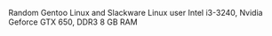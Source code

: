 Random Gentoo Linux and Slackware Linux user
Intel i3-3240, Nvidia Geforce GTX 650, DDR3 8 GB RAM                                     
